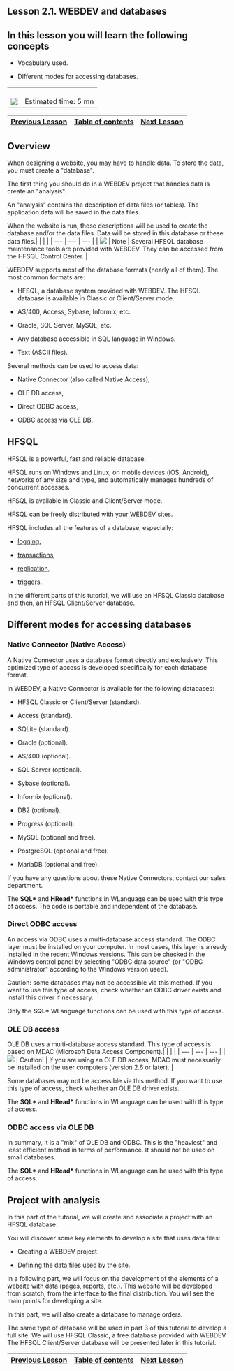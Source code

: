 
## Lesson 2.1. WEBDEV and databases


<a name="NOTE1"></a>
<a name="NOTE1_1"></a>


## In this lesson you will learn the following concepts
<a name="this_lesson_you_will_learn_the_following_concepts_ELTTEXTE000192"></a>


- Vocabulary used.

- Different modes for accessing databases.





|   |   |
| --- | --- |
| <br>![](https://doc.pcsoft.fr/en-US/images/image.awp?langid=3&name=dur%E9e.png)<br> | <br>Estimated time: 5 mn |

| [Previous Lesson](../TutoWB/1410087407.md) | [Table of contents](../TutoWB/1410087510.md) | [Next Lesson](../TutoWB/1410087414.md) |
| --- | --- | --- |





<a name="NOTE2"></a>
<a name="NOTE2_1"></a>


## Overview
<a name="overview_ELTTEXTE000239"></a>
When designing a website, you may have to handle data. To store the data, you must create a "database".

The first thing you should do in a WEBDEV project that handles data is create an "analysis".

An "analysis" contains the description of data files (or tables). The application data will be saved in the data files.

When the website is run, these descriptions will be used to create the database and/or the data files. Data will be stored in this database or these data files.|   |   |   |
| --- | --- | --- |
| ![](https://doc.pcsoft.fr/en-US/images/image.awp?langid=3&name=note.png) | Note | Several HFSQL database maintenance tools are provided with WEBDEV. They can be accessed from the HFSQL Control Center. |




WEBDEV supports most of the database formats (nearly all of them). The most common formats are:

- HFSQL, a database system provided with WEBDEV. The HFSQL database is available in Classic or Client/Server mode.

- AS/400, Access, Sybase, Informix, etc.

- Oracle, SQL Server, MySQL, etc.

- Any database accessible in SQL language in Windows.

- Text (ASCII files).




Several methods can be used to access data:

- Native Connector (also called Native Access), 

- OLE DB access,

- Direct ODBC access,

- ODBC access via OLE DB.




<a name="NOTE3"></a>
<a name="NOTE3_1"></a>


## HFSQL
<a name="hfsql_ELTTEXTE000281"></a>
HFSQL is a powerful, fast and reliable database.

HFSQL runs on Windows and Linux, on mobile devices (iOS, Android), networks of any size and type, and automatically manages hundreds of concurrent accesses.

HFSQL is available in Classic and Client/Server mode.

HFSQL can be freely distributed with your WEBDEV sites.

HFSQL includes all the features of a database, especially:

- [logging](../WDLang4/3044184.md),

- [transactions](../WDLang4/3044335.md),

- [replication](../WDLang4/3044266.md),

- [triggers](../WDLang4/3044272.md).




In the different parts of this tutorial, we will use an HFSQL Classic database and then, an HFSQL Client/Server database.

<a name="NOTE4"></a>
<a name="NOTE4_1"></a>


## Different modes for accessing databases
<a name="different_modes_for_accessing_databases_ELTTEXTE000305"></a>


### Native Connector (Native Access)
<a name="native_connector_native_access_ELTPARAGRAPHE000086"></a>

A Native Connector uses a database format directly and exclusively. This optimized type of access is developed specifically for each database format.

In WEBDEV, a Native Connector is available for the following databases:

- HFSQL Classic or Client/Server (standard).

- Access (standard).

- SQLite (standard).

- Oracle (optional).

- AS/400 (optional).

- SQL Server (optional).

- Sybase (optional).

- Informix (optional).

- DB2 (optional).

- Progress (optional).

- MySQL (optional and free).

- PostgreSQL (optional and free).

- MariaDB (optional and free).


If you have any questions about these Native Connectors, contact our sales department.

The **SQL\*** and **HRead\*** functions in WLanguage can be used with this type of access. The code is portable and independent of the database.
<a name="NOTE4_2"></a>


### Direct ODBC access
<a name="direct_odbc_access_ELTPARAGRAPHE000113"></a>

An access via ODBC uses a multi-database access standard. The ODBC layer must be installed on your computer. In most cases, this layer is already installed in the recent Windows versions. This can be checked in the Windows control panel by selecting "ODBC data source" (or "ODBC administrator" according to the Windows version used).

Caution: some databases may not be accessible via this method. If you want to use this type of access, check whether an ODBC driver exists and install this driver if necessary.

Only the **SQL\*** WLanguage functions can be used with this type of access.
<a name="NOTE4_3"></a>


### OLE DB access
<a name="ole_access_ELTPARAGRAPHE000124"></a>

OLE DB uses a multi-database access standard. This type of access is based on MDAC (Microsoft Data Access Component).|   |   |   |
| --- | --- | --- |
| ![](https://doc.pcsoft.fr/en-US/images/image.awp?langid=3&name=avertissement.png) | Caution! | If you are using an OLE DB access, MDAC must necessarily be installed on the user computers (version 2.6 or later). |



Some databases may not be accessible via this method. If you want to use this type of access, check whether an OLE DB driver exists.

The **SQL\*** and **HRead\*** functions in WLanguage can be used with this type of access.
<a name="NOTE4_4"></a>


### ODBC access via OLE DB
<a name="odbc_access_via_ole_ELTPARAGRAPHE000138"></a>

In summary, it is a "mix" of OLE DB and ODBC. This is the "heaviest" and least efficient method in terms of performance. It should not be used on small databases. 

The **SQL\*** and **HRead\*** functions in WLanguage can be used with this type of access.

<a name="NOTE5"></a>
<a name="NOTE5_1"></a>


## Project with analysis
<a name="project_with_analysis_ELTTEXTE000365"></a>
In this part of the tutorial, we will create and associate a project with an HFSQL database.

You will discover some key elements to develop a site that uses data files:

- Creating a WEBDEV project.

- Defining the data files used by the site.




In a following part, we will focus on the development of the elements of a website with data (pages, reports, etc.). This website will be developed from scratch, from the interface to the final distribution. You will see the main points for developing a site.

In this part, we will also create a database to manage orders.

The same type of database will be used in part 3 of this tutorial to develop a full site. We will use HFSQL Classic, a free database provided with WEBDEV. The HFSQL Client/Server database will be presented later in this tutorial.



| [Previous Lesson](../TutoWB/1410087407.md) | [Table of contents](../TutoWB/1410087510.md) | [Next Lesson](../TutoWB/1410087414.md) |
| --- | --- | --- |




